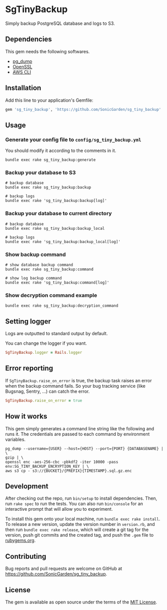 # SgTinyBackup

Simply backup PostgreSQL database and logs to S3.

## Dependencies

This gem needs the following softwares.

* [pg_dump](https://www.postgresql.org/docs/current/app-pgdump.html)
* [OpenSSL](https://www.openssl.org/)
* [AWS CLI](https://aws.amazon.com/cli/)

## Installation

Add this line to your application's Gemfile:

```ruby
gem 'sg_tiny_backup', 'https://github.com/SonicGarden/sg_tiny_backup'
```

## Usage

### Generate your config file to `config/sg_tiny_backup.yml`
You should modify it according to the comments in it.

```
bundle exec rake sg_tiny_backup:generate
```

### Backup your database to S3

```
# backup database
bundle exec rake sg_tiny_backup:backup

# backup logs
bundle exec rake 'sg_tiny_backup:backup[log]'
```

### Backup your database to current directory

```
# backup database
bundle exec rake sg_tiny_backup:backup_local

# backup logs
bundle exec rake 'sg_tiny_backup:backup_local[log]'
```

### Show backup command

```
# show database backup command
bundle exec rake sg_tiny_backup:command

# show log backup command
bundle exec rake 'sg_tiny_backup:command[log]'
```

### Show decryption command example

```
bundle exec rake sg_tiny_backup:decryption_command
```

## Setting logger

Logs are outputted to standard output by default.

You can change the logger if you want.

```ruby
SgTinyBackup.logger = Rails.logger
```

## Error reporting

If `SgTinyBackup.raise_on_error` is true, the backup task raises an error when the backup command fails.
So your bug tracking service (like Bugsnag, Sentry, ...) can catch the error.

```ruby
SgTinyBackup.raise_on_error = true
```

## How it works
This gem simply generates a command line string like the following and runs it.
The credentials are passed to each command by environment variables.

```
pg_dump --username={USER} --host={HOST} --port={PORT} {DATABASENAME} | \
gzip | \
openssl enc -aes-256-cbc -pbkdf2 -iter 10000 -pass env:SG_TINY_BACKUP_ENCRYPTION_KEY | \
aws s3 cp - s3://{BUCKET}/{PREFIX}{TIMESTAMP}.sql.gz.enc
```

## Development

After checking out the repo, run `bin/setup` to install dependencies. Then, run `rake spec` to run the tests. You can also run `bin/console` for an interactive prompt that will allow you to experiment.

To install this gem onto your local machine, run `bundle exec rake install`. To release a new version, update the version number in `version.rb`, and then run `bundle exec rake release`, which will create a git tag for the version, push git commits and the created tag, and push the `.gem` file to [rubygems.org](https://rubygems.org).

## Contributing

Bug reports and pull requests are welcome on GitHub at https://github.com/SonicGarden/sg_tiny_backup.

## License

The gem is available as open source under the terms of the [MIT License](https://opensource.org/licenses/MIT).
